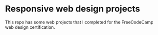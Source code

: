 # Responsive web design projects

This repo has some web projects that I completed for the FreeCodeCamp web design certification.
